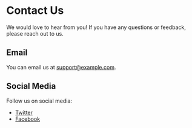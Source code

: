 # Contact Us

We would love to hear from you! If you have any questions or feedback, please reach out to us.

## Email

You can email us at [support@example.com](mailto:support@example.com).

## Social Media

Follow us on social media:

- [Twitter](https://twitter.com/example)
- [Facebook](https://facebook.com/example)
